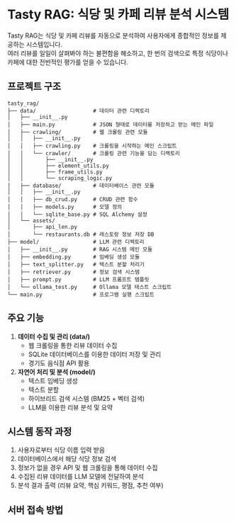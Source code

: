# Tasty RAG: 식당 및 카페 리뷰 분석 시스템

Tasty RAG는 식당 및 카페 리뷰를 자동으로 분석하여 사용자에게 종합적인 정보를 제공하는 시스템입니다.  
여러 리뷰를 일일이 살펴봐야 하는 불편함을 해소하고, 한 번의 검색으로 특정 식당이나 카페에 대한 전반적인 평가를 얻을 수 있습니다.

## 프로젝트 구조

```
tasty_rag/
├── data/                  # 데이터 관련 디렉토리
│   ├── __init__.py
│   ├── main.py            # JSON 형태로 데이터를 저장하고 받는 메인 파일
│   ├── crawling/          # 웹 크롤링 관련 모듈
│   │   ├── __init__.py
│   │   ├── crawling.py    # 크롤링을 시작하는 메인 스크립트
│   │   └── crawler/       # 크롤링 관련 기능을 담는 디렉토리
│   │       ├── __init__.py
│   │       ├── element_utils.py
│   │       ├── frame_utils.py
│   │       └── scraping_logic.py
│   ├── database/          # 데이터베이스 관련 모듈
│   │   ├── __init__.py
│   │   ├── db_crud.py     # CRUD 관련 함수
│   │   ├── models.py      # 모델 정의
│   │   └── sqlite_base.py # SQL Alchemy 설정
│   └── assets/
│       ├── api_len.py
│       └── restaurants.db # 레스토랑 정보 저장 DB
├── model/                 # LLM 관련 디렉토리
│   ├── __init__.py        # RAG 시스템 메인 모듈
│   ├── embedding.py       # 임베딩 생성 모듈
│   ├── text_splitter.py   # 텍스트 분할 처리기
│   ├── retriever.py       # 정보 검색 시스템
│   ├── prompt.py          # LLM 프롬프트 템플릿
│   └── ollama_test.py     # Ollama 모델 테스트 스크립트
└── main.py                # 프로그램 실행 스크립트
```

## 주요 기능

1. **데이터 수집 및 관리 (data/)**
   - 웹 크롤링을 통한 리뷰 데이터 수집
   - SQLite 데이터베이스를 이용한 데이터 저장 및 관리
   - 경기도 음식점 API 활용
2. **자연어 처리 및 분석 (model/)**
   - 텍스트 임베딩 생성
   - 텍스트 분할
   - 하이브리드 검색 시스템 (BM25 + 벡터 검색)
   - LLM을 이용한 리뷰 분석 및 요약

## 시스템 동작 과정

1. 사용자로부터 식당 이름 입력 받음
2. 데이터베이스에서 해당 식당 정보 검색
3. 정보가 없을 경우 API 및 웹 크롤링을 통해 데이터 수집
4. 수집된 리뷰 데이터를 LLM 모델에 전달하여 분석
5. 분석 결과 출력 (리뷰 요약, 핵심 키워드, 평점, 추천 여부)

## 서버 접속 방법
